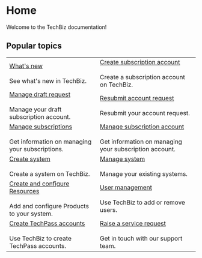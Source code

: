 # Home

Welcome to the TechBiz documentation! 

## Popular topics
|  |  | 
| --- | --- |
| [What's new](whats-new/release-notes.md)</br></br> See what's new in TechBiz. | [Create subscription account](create-subscription-acc/request-for-techbiz-account.md) </br></br> Create a subscription account on TechBiz. |
| [Manage draft request](create-subscription-acc/manage-draft-request.md) </br></br> Manage your draft subscription account. | [Resubmit account request](create-subscription-acc/resubmit-techbiz-account-application.md)</br></br> Resubmit your account request.  |
|  [Manage subscriptions](manage-subscriptions.md) </br></br> Get information on managing your subscriptions. |  [Manage subscription account](manage-techbiz-account.md)</br></br> Get information on managing your subscription account. |
| [Create system](create-techbiz-system.md) </br></br> Create a system on TechBiz. | [Manage system](manage-techbiz-system.md)</br></br> Manage your existing systems. |
| [Create and configure Resources](create-and-configure-products.md) </br></br> Add and configure Products to your system. | [User management](manage-user-access-subscribed-sgts-products.md) </br></br> Use TechBiz to add or remove users. |
| [Create TechPass accounts](invite-users.md)</br></br> Use TechBiz to create TechPass accounts. | [Raise a service request](https://go.gov.sg/techBiz-sr) </br></br> Get in touch with our support team. |


